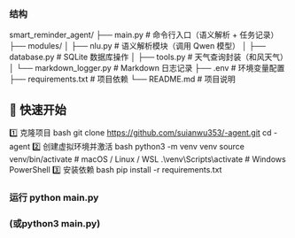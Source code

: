 ### 结构

smart_reminder_agent/
├── main.py                  # 命令行入口（语义解析 + 任务记录）
├── modules/
│   ├── nlu.py               # 语义解析模块（调用 Qwen 模型）
│   ├── database.py          # SQLite 数据库操作
│   ├── tools.py             # 天气查询封装（和风天气）
│   └── markdown_logger.py   # Markdown 日志记录
├── .env                     # 环境变量配置
├── requirements.txt         # 项目依赖
└── README.md                # 项目说明

## 🚀 快速开始
1️⃣ 克隆项目
bash
git clone https://github.com/suianwu353/-agent.git
cd -agent
2️⃣ 创建虚拟环境并激活
bash
python3 -m venv venv
source venv/bin/activate      # macOS / Linux / WSL
.\venv\Scripts\activate       # Windows PowerShell
3️⃣ 安装依赖
bash
pip install -r requirements.txt

 ### 运行 python main.py 

### (或python3 main.py)

